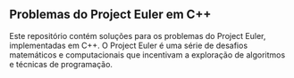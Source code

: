 ## Problemas do Project Euler em C++
Este repositório contém soluções para os problemas do Project Euler, implementadas em C++. O Project Euler é uma série de desafios matemáticos e computacionais que incentivam a exploração de algoritmos e técnicas de programação.

